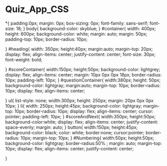 # Quiz_App_CSS
*{
    padding:0px;
    margin: 0px;
    box-sizing: 0px;
    font-family: sans-serif;
    font-size: 18;
}
body{
background-color: skyblue;
}
#container{
width: 400px;
height: 600px;
background-color: white;
margin: auto;
margin: 50px;
padding-top: 10px;
border-radius: 10px;

}
#heading{
    width: 350px;
    height:40px;
    margin:auto;
    margin-top: 20px;
    display: flex;
    align-items: center;
    justify-content: center;
    font-size: 30px;
    font-weight: bold;

}
#scoreContainer{
    width:150px;
    height:50px;
    background-color: lightgrey;
    display: flex;
    align-items: center;
    margin: 10px 0px 0px 18px;
    border-radius:  10px;
    padding-left: 10px;
}
#questionContainer{
    width:380px;
    height: 50px;
    background-color: lightgray;
    margin:auto;
    margin-top: 10px;
    border-radius: 10px;
    display: flex;
    align-items: center;

}
ul{
   list-style: none; 
   width:300px;
   height: 250px;
   margin: 20px 0px 0px 10px;
}
li{
   width: 250px;
    height:45px;
    background-color: lightgray;
    margin-top: 10px;
    border-radius: 10px;
    display: flex;
    align-items: center;
    cursor: pointer;
    padding-left: 10px;
}
#scoreAndNext{
    width:350px;
    height:50px;
    background-color:white;
    display: flex;
    align-items: center;
    justify-content: space-evenly;
    margin: auto;
}
button{
    width:150px;
    height:45px;
    background-color: black;
    color: white;
    border:none;
    cursor:pointer;
    border-radius: 10px;
    margin-top: 10px;
}
#Numbering{
    width:50px;
    height:50px; 
    background-color: lightgray;
    border-radius:50% ;
    margin: auto;
    margin-top: 10px;
    display: flex;
    align-items: center;
    justify-content: center;

}

